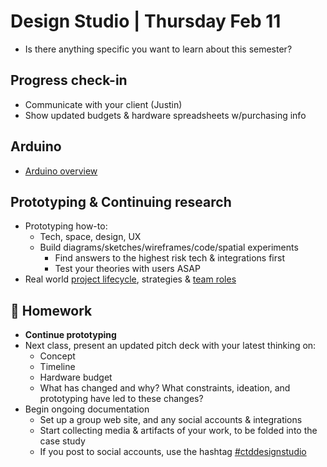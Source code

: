 # Design Studio | Thursday Feb 11

- Is there anything specific you want to learn about this semester?

## Progress check-in

- Communicate with your client (Justin)
- Show updated budgets & hardware spreadsheets w/purchasing info

## Arduino

- [Arduino overview](../docs/arduino.md)

## Prototyping & Continuing research

- Prototyping how-to:
  - Tech, space, design, UX
  - Build diagrams/sketches/wireframes/code/spatial experiments
    - Find answers to the highest risk tech & integrations first
    - Test your theories with users ASAP
- Real world [project lifecycle](../docs/project-management.md), strategies & [team roles](../docs/roles-responsibilities.md)

## 📝 Homework

- **Continue prototyping**
- Next class, present an updated pitch deck with your latest thinking on:
  - Concept
  - Timeline
  - Hardware budget
  - What has changed and why? What constraints, ideation, and prototyping have led to these changes?
- Begin ongoing documentation
  - Set up a group web site, and any social accounts & integrations
  - Start collecting media & artifacts of your work, to be folded into the case study
  - If you post to social accounts, use the hashtag [#ctddesignstudio](https://www.instagram.com/explore/tags/ctddesignstudio/)

